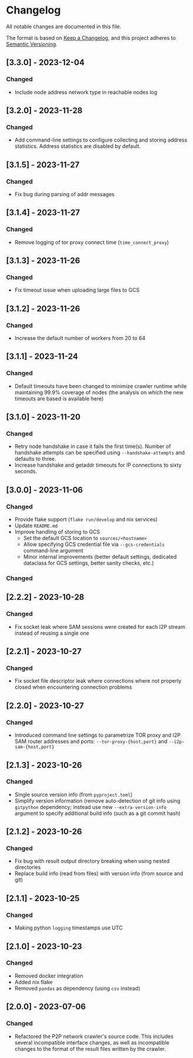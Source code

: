 # Changelog

All notable changes are documented in this file.

The format is based on [Keep a Changelog](https://keepachangelog.com/en/1.0.0/),
and this project adheres to [Semantic Versioning](https://semver.org/spec/v2.0.0.html).

## [3.3.0] - 2023-12-04

### Changed

  - Include node address network type in reachable nodes log

## [3.2.0] - 2023-11-28

### Changed

  - Add command-line settings to configure collecting and storing address statistics.
    Address statistics are disabled by default.

## [3.1.5] - 2023-11-27

### Changed

  - Fix bug during parsing of addr messages

## [3.1.4] - 2023-11-27

### Changed

  - Remove logging of tor proxy connect time (`time_connect_proxy`)

## [3.1.3] - 2023-11-26

### Changed

  - Fix timeout issue when uploading large files to GCS

## [3.1.2] - 2023-11-26

### Changed

  - Increase the default number of workers from 20 to 64

## [3.1.1] - 2023-11-24

### Changed

  - Default timeouts have been changed to minimize crawler runtime while maintaining
    99.9% coverage of nodes (the analysis on which the new timeouts are based is
    available here)

## [3.1.0] - 2023-11-20

### Changed

  - Retry node handshake in case it fails the first time(s). Number of handshake
    attempts can be specified using `--handshake-attempts` and defaults to three.
  - Increase handshake and getaddr timeouts for IP connections to sixty seconds.

## [3.0.0] - 2023-11-06

### Changed

  - Provide flake support (`flake run/develop` and nix services)
  - Update `README.md`
  - Improve handling of storing to GCS
    - Set the default GCS location to `sources/<hostname>`
    - Allow specifying GCS credential file via `--gcs-credentials` command-line argument
    - Minor internal improvements (better default settings, dedicated dataclass for GCS
      settings, better sanity checks, etc.)

### Changed

## [2.2.2] - 2023-10-28

### Changed

  - Fix socket leak where SAM sessions were created for each I2P stream instead of
    reusing a single one

## [2.2.1] - 2023-10-27

### Changed

  - Fix socket file descriptor leak where connections where not properly closed when
    encountering connection problems

## [2.2.0] - 2023-10-27

### Changed

  - Introduced command line settings to parametrize TOR proxy and I2P SAM router
    addresses and ports: `--tor-proxy-{host,port}` and `--i2p-sam-{host,port}`

## [2.1.3] - 2023-10-26

### Changed

  - Single source version info (from `pyproject.toml`)
  - Simplify version information (remove auto-detection of git info using `gitpython`
    dependency; instead use new `--extra-version-info` argument to specify additional
    build info (such as a git commit hash)

## [2.1.2] - 2023-10-26

### Changed

  - Fix bug with result output directory breaking when using nested directories
  - Replace build info (read from files) with version info (from source and git)

## [2.1.1] - 2023-10-25

### Changed

  - Making python `logging` timestamps use UTC

## [2.1.0] - 2023-10-23

### Changed

  - Removed docker integration
  - Added nix flake
  - Removed `pandas` as dependency (using `csv` instead)

## [2.0.0] - 2023-07-06

### Changed

  - Refactored the P2P network crawler's source code. This includes several incompatible
    interface changes, as well as incompatible changes to the format of the result files
    written by the crawler.
